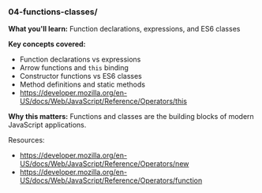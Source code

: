 ### 04-functions-classes/
**What you'll learn:** Function declarations, expressions, and ES6 classes

**Key concepts covered:**
- Function declarations vs expressions
- Arrow functions and `this` binding
- Constructor functions vs ES6 classes
- Method definitions and static methods
- https://developer.mozilla.org/en-US/docs/Web/JavaScript/Reference/Operators/this

**Why this matters:** Functions and classes are the building blocks of modern JavaScript applications.

Resources:

- https://developer.mozilla.org/en-US/docs/Web/JavaScript/Reference/Operators/new
- https://developer.mozilla.org/en-US/docs/Web/JavaScript/Reference/Operators/function